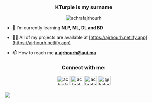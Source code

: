 <h3 align="center">KTurple is my surname</h3>

<p align="center"> <img src="https://komarev.com/ghpvc/?username=achrafajrhourh&label=Profile%20views&color=0e75b6&style=flat" alt="achrafajrhourh" /> </p>

- 🌱 I’m currently learning **NLP, ML, DL and BD**

- 👨‍💻 All of my projects are available at [https://ajrhourh.netlify.app](https://ajrhourh.netlify.app)

- 📫 How to reach me **a.ajrhourh@aui.ma**

<h3 align="center">Connect with me:</h3>
<p align="center">
<a href="https://linkedin.com/in/achrafajrhourh" target="blank"><img align="center" src="https://raw.githubusercontent.com/rahuldkjain/github-profile-readme-generator/master/src/images/icons/Social/linked-in-alt.svg" alt="achrafajrhourh" height="30" width="40" /></a>
<a href="https://fb.com/achraf.ajrhourh.3" target="blank"><img align="center" src="https://raw.githubusercontent.com/rahuldkjain/github-profile-readme-generator/master/src/images/icons/Social/facebook.svg" alt="achraf.ajrhourh.3" height="30" width="40" /></a>
<a href="https://www.behance.net/achrafajrhourh" target="blank"><img align="center" src="https://raw.githubusercontent.com/rahuldkjain/github-profile-readme-generator/master/src/images/icons/Social/behance.svg" alt="achrafajrhourh" height="30" width="40" /></a>
<a href="https://www.youtube.com/c/@katuripu" target="blank"><img align="center" src="https://raw.githubusercontent.com/rahuldkjain/github-profile-readme-generator/master/src/images/icons/Social/youtube.svg" alt="@katuripu" height="30" width="40" /></a>
</p>

</p>

<h3 align="center"> <img align="left" src="https://github-readme-stats.vercel.app/api?username=AchrafAjrhourh&show_icons=true&theme=radical"/> </h3>
